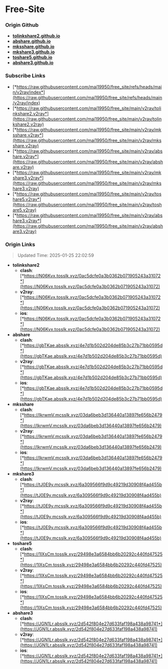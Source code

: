# Free-Site

### Origin Github

- [**tolinkshare2.github.io**](https://github.com/tolinkshare2/tolinkshare2.github.io)
- [**abshare.github.io**](https://github.com/abshare/abshare.github.io)
- [**mksshare.github.io**](https://github.com/mksshare/mksshare.github.io)
- [**mkshare3.github.io**](https://github.com/mkshare3/mkshare3.github.io)
- [**toshare5.github.io**](https://github.com/toshare5/toshare5.github.io)
- [**abshare3.github.io**](https://github.com/abshare3/abshare3.github.io)

### Subscribe Links

- [*https://raw.githubusercontent.com/mai19950/free_site/refs/heads/main/v2ray/index*](https://raw.githubusercontent.com/mai19950/free_site/refs/heads/main/v2ray/index)
- [*https://raw.githubusercontent.com/mai19950/free_site/main/v2ray/tolinkshare2.v2ray*](https://raw.githubusercontent.com/mai19950/free_site/main/v2ray/tolinkshare2.v2ray)
- [*https://raw.githubusercontent.com/mai19950/free_site/main/v2ray/mksshare.v2ray*](https://raw.githubusercontent.com/mai19950/free_site/main/v2ray/mksshare.v2ray)
- [*https://raw.githubusercontent.com/mai19950/free_site/main/v2ray/abshare.v2ray*](https://raw.githubusercontent.com/mai19950/free_site/main/v2ray/abshare.v2ray)
- [*https://raw.githubusercontent.com/mai19950/free_site/main/v2ray/mkshare3.v2ray*](https://raw.githubusercontent.com/mai19950/free_site/main/v2ray/mkshare3.v2ray)
- [*https://raw.githubusercontent.com/mai19950/free_site/main/v2ray/toshare5.v2ray*](https://raw.githubusercontent.com/mai19950/free_site/main/v2ray/toshare5.v2ray)
- [*https://raw.githubusercontent.com/mai19950/free_site/main/v2ray/abshare3.v2ray*](https://raw.githubusercontent.com/mai19950/free_site/main/v2ray/abshare3.v2ray)

### Origin Links

> Updated Time: 2025-01-25 22:02:59

- **tolinkshare2**
  - **clash**: [*https://N06Kvx.tosslk.xyz/0ac5dcfe0a3b0362b071905243a31072*](https://N06Kvx.tosslk.xyz/0ac5dcfe0a3b0362b071905243a31072)
  - **v2ray**: [*https://N06Kvx.tosslk.xyz/0ac5dcfe0a3b0362b071905243a31072*](https://N06Kvx.tosslk.xyz/0ac5dcfe0a3b0362b071905243a31072)
  - **ios**: [*https://N06Kvx.tosslk.xyz/0ac5dcfe0a3b0362b071905243a31072*](https://N06Kvx.tosslk.xyz/0ac5dcfe0a3b0362b071905243a31072)
- **abshare**
  - **clash**: [*https://gbTKae.absslk.xyz/4e7d1b502d204de85b3c27b71bb0595d*](https://gbTKae.absslk.xyz/4e7d1b502d204de85b3c27b71bb0595d)
  - **v2ray**: [*https://gbTKae.absslk.xyz/4e7d1b502d204de85b3c27b71bb0595d*](https://gbTKae.absslk.xyz/4e7d1b502d204de85b3c27b71bb0595d)
  - **ios**: [*https://gbTKae.absslk.xyz/4e7d1b502d204de85b3c27b71bb0595d*](https://gbTKae.absslk.xyz/4e7d1b502d204de85b3c27b71bb0595d)
- **mksshare**
  - **clash**: [*https://IkrwmV.mcsslk.xyz/03da6beb3d136440a13897fe656b2479*](https://IkrwmV.mcsslk.xyz/03da6beb3d136440a13897fe656b2479)
  - **v2ray**: [*https://IkrwmV.mcsslk.xyz/03da6beb3d136440a13897fe656b2479*](https://IkrwmV.mcsslk.xyz/03da6beb3d136440a13897fe656b2479)
  - **ios**: [*https://IkrwmV.mcsslk.xyz/03da6beb3d136440a13897fe656b2479*](https://IkrwmV.mcsslk.xyz/03da6beb3d136440a13897fe656b2479)
- **mkshare3**
  - **clash**: [*https://tJ0E9y.mcsslk.xyz/6a309566f9d9c49219d30908f4ad455b*](https://tJ0E9y.mcsslk.xyz/6a309566f9d9c49219d30908f4ad455b)
  - **v2ray**: [*https://tJ0E9y.mcsslk.xyz/6a309566f9d9c49219d30908f4ad455b*](https://tJ0E9y.mcsslk.xyz/6a309566f9d9c49219d30908f4ad455b)
  - **ios**: [*https://tJ0E9y.mcsslk.xyz/6a309566f9d9c49219d30908f4ad455b*](https://tJ0E9y.mcsslk.xyz/6a309566f9d9c49219d30908f4ad455b)
- **toshare5**
  - **clash**: [*https://1lXsCm.tosslk.xyz/29498e3a6584bb6b20292c440fd47525*](https://1lXsCm.tosslk.xyz/29498e3a6584bb6b20292c440fd47525)
  - **v2ray**: [*https://1lXsCm.tosslk.xyz/29498e3a6584bb6b20292c440fd47525*](https://1lXsCm.tosslk.xyz/29498e3a6584bb6b20292c440fd47525)
  - **ios**: [*https://1lXsCm.tosslk.xyz/29498e3a6584bb6b20292c440fd47525*](https://1lXsCm.tosslk.xyz/29498e3a6584bb6b20292c440fd47525)
- **abshare3**
  - **clash**: [*https://JGN1Lr.absslk.xyz/2d542f804e27d633faf198a438a98741*](https://JGN1Lr.absslk.xyz/2d542f804e27d633faf198a438a98741)
  - **v2ray**: [*https://JGN1Lr.absslk.xyz/2d542f804e27d633faf198a438a98741*](https://JGN1Lr.absslk.xyz/2d542f804e27d633faf198a438a98741)
  - **ios**: [*https://JGN1Lr.absslk.xyz/2d542f804e27d633faf198a438a98741*](https://JGN1Lr.absslk.xyz/2d542f804e27d633faf198a438a98741)
